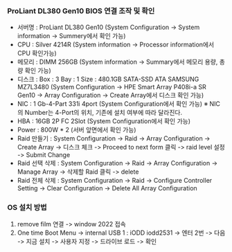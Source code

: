 ### ProLiant DL380 Gen10 BIOS 연결 조작 및 확인 
- 서버명 : ProLiant DL380 Gen10 (System Configuration -> System information -> Summery에서 확인 가능) 
- CPU : Silver 4214R (System information -> Processor information에서 CPU 확인가능)
- 메모리 : DIMM 256GB (System information -> Summary에서 메모리 용량, 총량 확인 가능)
- 디스크 : Box : 3 Bay : 1 Size : 480.1GB SATA-SSD ATA SAMSUNG MZ7L3480 (System Configuration -> HPE Smart Array P408i-a SR Gen10 -> Array Configuration -> Create Array에서 디스크 확인 가능)
- NIC : 1 Gb-4-Part 331i 4port (System Configuration에서 확인 가능)
 ※ NIC의 Number는 4-Port의 위치, 기존에 설치 여부에 따라 달라진다.  
- HBA : 16GB 2P FC 2Slot (System Configuration에서 확인 가능)
- Power : 800W * 2 (서버 앞면에서 확인 가능) 
- Raid 만들기 : System Configuration -> Raid -> Array Configuration -> Create Array -> 디스크 체크 -> Proceed to next form 클릭 -> raid level 설정 -> Submit Change
- Raid 선택 삭제 : System Configuration -> Raid -> Array Configuration -> Manage Array -> 삭제할 Raid 클릭 -> delete 
- Raid 전체 삭제 : System Configuration -> Raid -> Configure Controller Setting -> Clear Configuration -> Delete All Array Configuration 

### OS 설치 방법  
1. remove film 연결 -> window 2022 접속 
2. One time Boot Menu -> internal USB 1 : iODD iodd2531 -> 엔터 2번 -> 다음 -> 지금 설치 -> 사용자 지정 -> 드라이브 로드 -> 확인 


